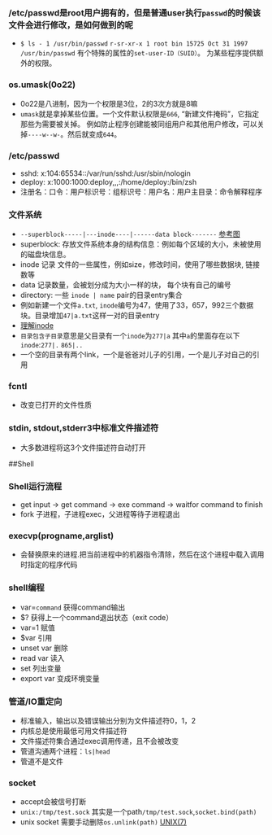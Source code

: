 ### /etc/passwd是root用户拥有的，但是普通user执行`passwd`的时候该文件会进行修改，是如何做到的呢
- `$ ls - 1 /usr/bin/passwd` `r-sr-xr-x 1 root bin 15725 Oct 31 1997 /usr/bin/passwd` 有个特殊的属性的`set-user-ID（SUID）`。
为某些程序提供额外的权限。

### os.umask(0o22)
- 0o22是八进制，因为一个权限是3位，2的3次方就是8嘛
- `umask`就是拿掉某些位置。一个文件默认权限是`666`, “新建文件掩码”，它指定那些为需要被关掉。
例如防止程序创建能被同组用户和其他用户修改，可以关掉`----w--w-`。然后就变成`644`。

### /etc/passwd
- sshd: x:104:65534::/var/run/sshd:/usr/sbin/nologin
- deploy: x:1000:1000:deploy,,,:/home/deploy:/bin/zsh
- 注册名：口令：用户标识号：组标识号：用户名：用户主目录：命令解释程序

### 文件系统
- `--superblock-----|---inode----|------data block-------` [参考图](https://github.com/xiazhibin/blog/blob/master/pic/pic4_5.jpg)
- superblock: 存放文件系统本身的结构信息：例如每个区域的大小，未被使用的磁盘块信息。
- inode 记录 文件的一些属性，例如size，修改时间，使用了哪些数据块, 链接数等
- data 记录数量，会被划分成为大小一样的块， 每个块有自己的编号
- directory: 一些 `inode | name` pair的目录entry集合
- 例如新建一个文件`a.txt`, `inode`编号为47，使用了33，657，992三个数据块。目录增加`47|a.txt`这样一对的目录entry
- [理解inode](http://www.ruanyifeng.com/blog/2011/12/inode.html)
- `目录包含子目录`意思是父目录有一个`inode`为`277|a` 其中`a`的里面存在以下`inode`:`277|.` `865|..`
- 一个空的目录有两个link，一个是爸爸对儿子的引用，一个是儿子对自己的引用

### fcntl
- 改变已打开的文件性质

### stdin, stdout,stderr3中标准文件描述符
- 大多数进程将这3个文件描述符自动打开

##Shell
### Shell运行流程
- get input -> get command -> exe command -> waitfor command to finish
- fork 子进程，子进程exec，父进程等待子进程退出

### execvp(progname,arglist)
- 会替换原来的进程.把当前进程中的机器指令清除，然后在这个进程中载入调用时指定的程序代码

### shell编程
- var=`command` 获得command输出
- $? 获得上一个command退出状态（exit code）
- var=1 赋值
- $var 引用
- unset var 删除
- read var 读入
- set 列出变量
- export var 变成环境变量

### 管道/IO重定向
- 标准输入，输出以及错误输出分别为文件描述符0，1，2
- 内核总是使用最低可用文件描述符
- 文件描述符集合通过exec调用传递，且不会被改变
- 管道沟通两个进程：`ls|head`
- 管道不是文件

### socket
- accept会被信号打断
- `unix:/tmp/test.sock` 其实是一个path`/tmp/test.sock`,`socket.bind(path)`
- unix socket 需要手动删除`os.unlink(path)` [UNIX(7)](http://man7.org/linux/man-pages/man7/unix.7.html)
